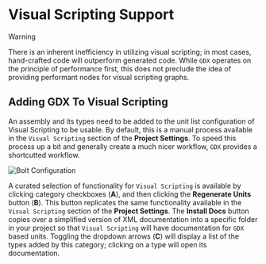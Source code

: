# Visual Scripting Support

> [!WARNING]
> There is an inherent inefficiency in utilizing visual scripting; in most cases, hand-crafted code will outperform generated code. While `GDX` operates on the principle of performance first, this does not preclude the idea of providing performant nodes for visual scripting graphs.

## Adding GDX To Visual Scripting

An assembly and its types need to be added to the unit list configuration of Visual Scripting to be usable. By default, this is a manual process available in the `Visual Scripting` section of the **Project Settings**. To speed this process up a bit and generally create a much nicer workflow, `GDX` provides a shortcutted workflow.

![Bolt Configuration](/images/manual/features/visual-scripting/bolt-setup.png)

A curated selection of functionality for `Visual Scripting` is available by clicking category checkboxes  (**A**), and then clicking the **Regenerate Units** button (**B**). This button replicates the same functionality available in the `Visual Scripting` section of the **Project Settings**.  The **Install Docs** button copies over a simplified version of XML documentation into a specific folder in your project so that `Visual Scripting` will have documentation for `GDX` based units.  Toggling the dropdown arrows (**C**) will display a list of the types added by this category; clicking on a type will open its documentation.